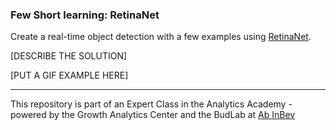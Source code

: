 ### Few Short learning: RetinaNet

Create a real-time object detection with a few examples using [RetinaNet](https://arxiv.org/abs/1708.02002). 

[DESCRIBE THE SOLUTION]

[PUT A GIF EXAMPLE HERE]



---

This repository is part of an Expert Class in the Analytics Academy - powered by the Growth Analytics Center and the BudLab at  [Ab InBev](https://www.ab-inbev.com/)
